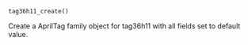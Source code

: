 ```
tag36h11_create()
```

Create a AprilTag family object for tag36h11 with all fields set to default value.
